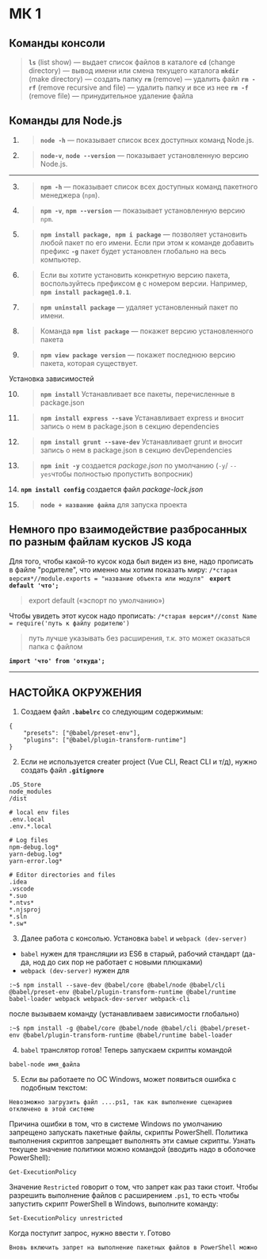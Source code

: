 МК 1 
===


Команды консоли
--

>  **`ls`** (list show) — выдает список файлов в каталоге
  >   **`cd`** (change directory) — вывод имени или смена текущего каталога
  >  **`mkdir`** (make directory) — создать папку
  >  **`rm`** (remove) — удалить файл
  >  **`rm -rf`** (remove recursive and file) — удалить папку и все из нее
  >  **`rm -f`** (remove file) — принудительное удаление файла

Команды для Node.js
--

1.  > **`node -h`**  — показывает список всех доступных команд Node.js.  
2.  >**`node-v`**,  **`node --version`**  — показывает установленную версию Node.js.
___
3.  > **`npm -h`**  — показывает список всех доступных команд пакетного менеджера (`npm`).
4. > **`npm -v`**,  **`npm --version`**  — показывает установленную версию  `npm`.
5. > **`npm install package, npm i package`** — позволяет установить любой пакет по его имени. 
Если при этом к команде добавить префикс **`-g`** пакет будет установлен глобально на весь компьютер. 
6. > Если вы хотите установить конкретную версию пакета, воспользуйтесь префиксом  **`@`** с номером версии. Например,  **`npm install package@1.0.1`**.
7. > **`npm uninstall package`** — удаляет установленный пакет по имени. 
8. > Команда **`npm list package`** — покажет версию установленного пакета
9. > **`npm view package version`** — покажет последнюю версию пакета, которая существует.

Установка зависимостей

10. >**`npm install`**  Устанавливает все пакеты, перечисленные в package.json 
11. >**`npm install express --save`**  Устанавливает express и вносит запись о нем в package.json в секцию dependencies 
12. >**`npm install grunt --save-dev`** Устанавливает grunt и вносит запись о нем в package.json в секцию devDependencies 
13. > **`npm init -y`**  создается *package.json* по умолчанию (`-y`/  `--yes`чтобы полностью пропустить вопросник)
14. **`npm install config`** создается файл *package-lock.json*
15. > **`node + название файла`** для запуска проекта

Немного про взаимодействие разбросанных по разным файлам кусков JS кода
--
Для того, чтобы какой-то кусок кода был виден из вне, надо прописать в файле "родителе", что именно мы хотим показать миру:
``/*старая версия*//module.exports = "название объекта или модуля"``
**`` export default 'что';``**
> export default («эспорт по умолчанию»)

Чтобы увидеть этот кусок надо прописать: 
 ``/*старая версия*//const Name = require('путь к файлу родителю')``  
> путь лучше указывать без расширения, т.к. это может оказаться папка с файлом

**``import 'что' from 'откуда';``**

___
НАСТОЙКА ОКРУЖЕНИЯ
--
1. Cоздаем файл **``.babelrc``** со следующим содержимым:

```
{
	"presets": ["@babel/preset-env"],
	"plugins": ["@babel/plugin-transform-runtime"]
}
```
2. Если не используется creater project (Vue CLI, React CLI и т/д), нужно создать файл **``.gitignore``**

```
.DS_Store
node_modules
/dist

# local env files
.env.local
.env.*.local

# Log files
npm-debug.log*
yarn-debug.log*
yarn-error.log*

# Editor directories and files
.idea
.vscode
*.suo
*.ntvs*
*.njsproj
*.sln
*.sw*
```
3. Далее работа с консолью. Установка `babel` и `webpack (dev-server)`
- `babel` нужен для трансляции из ES6 в старый, рабочий стандарт (да-да, нод до сих пор не работает с новыми плюшками)
- `webpack (dev-server)` нужен для 

```
:~$ npm install --save-dev @babel/core @babel/node @babel/cli @babel/preset-env @babel/plugin-transform-runtime @babel/runtime babel-loader webpack webpack-dev-server webpack-cli
```
после вызываем команду (устанавливаем зависимости глобально)

```
:~$ npm install -g @babel/core @babel/node @babel/cli @babel/preset-env @babel/plugin-transform-runtime @babel/runtime babel-loader
```

4. `babel` транслятор готов! Теперь запускаем скрипты командой 
```
babel-node имя_файла
```
5. Если вы работаете по ОС Windows, может появиться ошибка с подобным текстом: 
```
Невозможно загрузить файл ....ps1, так как выполнение сценариев отключено в этой системе
```
Причина ошибки в том, что в системе Windows по умолчанию запрещено запускать пакетные файлы, скрипты PowerShell.
Политика выполнения скриптов запрещает выполнять эти самые скрипты. Узнать текущее значение политики можно командой (вводить надо в оболочке PowerShell):
```
Get-ExecutionPolicy
```
Значение ``Restricted`` говорит о том, что запрет как раз таки стоит.
Чтобы разрешить выполнение файлов с расширением ``.ps1``, то есть чтобы запустить скрипт PowerShell в Windows, выполните команду:
```
Set-ExecutionPolicy unrestricted
```
Когда поступит запрос, нужно ввести ``Y``. Готово

```sh 
Вновь включить запрет на выполнение пакетных файлов в PowerShell можно командой *``Set-ExecutionPolicy Restricted``* 
```


